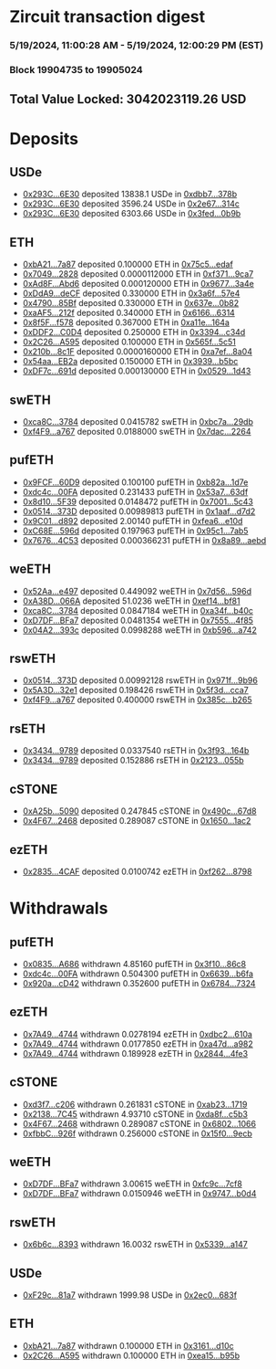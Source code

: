 # Zircuit transaction digest
### 5/19/2024, 11:00:28 AM - 5/19/2024, 12:00:29 PM (EST)
### Block 19904735 to 19905024

## Total Value Locked: 3042023119.26 USD

# Deposits
## USDe
- [0x293C...6E30](https://etherscan.io/address/0x293C6937D8D82e05B01335F7B33FBA0c8e256E30) deposited 13838.1 USDe in [0xdbb7...378b](https://etherscan.io/tx/0x293C6937D8D82e05B01335F7B33FBA0c8e256E30)
- [0x293C...6E30](https://etherscan.io/address/0x293C6937D8D82e05B01335F7B33FBA0c8e256E30) deposited 3596.24 USDe in [0x2e67...314c](https://etherscan.io/tx/0x293C6937D8D82e05B01335F7B33FBA0c8e256E30)
- [0x293C...6E30](https://etherscan.io/address/0x293C6937D8D82e05B01335F7B33FBA0c8e256E30) deposited 6303.66 USDe in [0x3fed...0b9b](https://etherscan.io/tx/0x293C6937D8D82e05B01335F7B33FBA0c8e256E30)
## ETH
- [0xbA21...7a87](https://etherscan.io/address/0xbA215B5871cDF898b80507ab51B8FA32D3F17a87) deposited 0.100000 ETH in [0x75c5...edaf](https://etherscan.io/tx/0xbA215B5871cDF898b80507ab51B8FA32D3F17a87)
- [0x7049...2828](https://etherscan.io/address/0x704988427a04Cf1e8ED688da66160d8E024d2828) deposited 0.0000112000 ETH in [0xf371...9ca7](https://etherscan.io/tx/0x704988427a04Cf1e8ED688da66160d8E024d2828)
- [0xAd8F...Abd6](https://etherscan.io/address/0xAd8F94796f214098B8b19faDC6CB8c97D0BAAbd6) deposited 0.000120000 ETH in [0x9677...3a4e](https://etherscan.io/tx/0xAd8F94796f214098B8b19faDC6CB8c97D0BAAbd6)
- [0xDdA9...deCF](https://etherscan.io/address/0xDdA9D8dB07618B6cA41ACCB90389f9D227eedeCF) deposited 0.330000 ETH in [0x3a6f...57e4](https://etherscan.io/tx/0xDdA9D8dB07618B6cA41ACCB90389f9D227eedeCF)
- [0x4790...85Bf](https://etherscan.io/address/0x47904DD8aadb2Ec822bDbbe99D5E25077c8c85Bf) deposited 0.330000 ETH in [0x637e...0b82](https://etherscan.io/tx/0x47904DD8aadb2Ec822bDbbe99D5E25077c8c85Bf)
- [0xaAF5...212f](https://etherscan.io/address/0xaAF556dB2a19DA6aAeA84f1D50279A32A304212f) deposited 0.340000 ETH in [0x6166...6314](https://etherscan.io/tx/0xaAF556dB2a19DA6aAeA84f1D50279A32A304212f)
- [0x8f5F...f578](https://etherscan.io/address/0x8f5Fc63BB3872bc494Ef36E8201A340cbc5Bf578) deposited 0.367000 ETH in [0xa11e...164a](https://etherscan.io/tx/0x8f5Fc63BB3872bc494Ef36E8201A340cbc5Bf578)
- [0xDDF2...C0D4](https://etherscan.io/address/0xDDF227a6FD738d9f7f09BA91269282F09685C0D4) deposited 0.250000 ETH in [0x3394...c34d](https://etherscan.io/tx/0xDDF227a6FD738d9f7f09BA91269282F09685C0D4)
- [0x2C26...A595](https://etherscan.io/address/0x2C2622fE6f90C5AFD5BE6dFd392479715ebdA595) deposited 0.100000 ETH in [0x565f...5c51](https://etherscan.io/tx/0x2C2622fE6f90C5AFD5BE6dFd392479715ebdA595)
- [0x210b...8c1F](https://etherscan.io/address/0x210b0A1a0464731086335f27f07d9ABD1e328c1F) deposited 0.0000160000 ETH in [0xa7ef...8a04](https://etherscan.io/tx/0x210b0A1a0464731086335f27f07d9ABD1e328c1F)
- [0x54aa...EB2a](https://etherscan.io/address/0x54aa977d8aAec77935DC4b31DEE40d47054fEB2a) deposited 0.150000 ETH in [0x3939...b5bc](https://etherscan.io/tx/0x54aa977d8aAec77935DC4b31DEE40d47054fEB2a)
- [0xDF7c...691d](https://etherscan.io/address/0xDF7c46B25CDe8316930fD02eF918326f723D691d) deposited 0.000130000 ETH in [0x0529...1d43](https://etherscan.io/tx/0xDF7c46B25CDe8316930fD02eF918326f723D691d)
## swETH
- [0xca8C...3784](https://etherscan.io/address/0xca8CD5833Ee9Bb21F949397E2830F37b74233784) deposited 0.0415782 swETH in [0xbc7a...29db](https://etherscan.io/tx/0xca8CD5833Ee9Bb21F949397E2830F37b74233784)
- [0xf4F9...a767](https://etherscan.io/address/0xf4F97D19FC2504331631A1BEE06DB40Da845a767) deposited 0.0188000 swETH in [0x7dac...2264](https://etherscan.io/tx/0xf4F97D19FC2504331631A1BEE06DB40Da845a767)
## pufETH
- [0x9FCF...60D9](https://etherscan.io/address/0x9FCFBA2441E563a28E27dA6099cDE87fec4960D9) deposited 0.100100 pufETH in [0xb82a...1d7e](https://etherscan.io/tx/0x9FCFBA2441E563a28E27dA6099cDE87fec4960D9)
- [0xdc4c...00FA](https://etherscan.io/address/0xdc4c63bE742Ef2A923ce1532e1e300b1Fc1a00FA) deposited 0.231433 pufETH in [0x53a7...63df](https://etherscan.io/tx/0xdc4c63bE742Ef2A923ce1532e1e300b1Fc1a00FA)
- [0x8d10...5F39](https://etherscan.io/address/0x8d10A2947e633efdA369efD69D4D6f2Ff8fB5F39) deposited 0.0148472 pufETH in [0x7001...5c43](https://etherscan.io/tx/0x8d10A2947e633efdA369efD69D4D6f2Ff8fB5F39)
- [0x0514...373D](https://etherscan.io/address/0x05148Cf1e2aEc6b5A1cA082578eD2291453a373D) deposited 0.00989813 pufETH in [0x1aaf...d7d2](https://etherscan.io/tx/0x05148Cf1e2aEc6b5A1cA082578eD2291453a373D)
- [0x9C01...d892](https://etherscan.io/address/0x9C01b839c6091E519FD4749efA8B81E190c6d892) deposited 2.00140 pufETH in [0xfea6...e10d](https://etherscan.io/tx/0x9C01b839c6091E519FD4749efA8B81E190c6d892)
- [0xC68E...596d](https://etherscan.io/address/0xC68Eb3ceCb2E5917fA9733A21dC447B1aD19596d) deposited 0.197963 pufETH in [0x95c1...7ab5](https://etherscan.io/tx/0xC68Eb3ceCb2E5917fA9733A21dC447B1aD19596d)
- [0x7676...4C53](https://etherscan.io/address/0x7676491D69531124fC8B6c495475d258eE834C53) deposited 0.000366231 pufETH in [0x8a89...aebd](https://etherscan.io/tx/0x7676491D69531124fC8B6c495475d258eE834C53)
## weETH
- [0x52Aa...e497](https://etherscan.io/address/0x52Aa899454998Be5b000Ad077a46Bbe360F4e497) deposited 0.449092 weETH in [0x7d56...596d](https://etherscan.io/tx/0x52Aa899454998Be5b000Ad077a46Bbe360F4e497)
- [0xA38D...066A](https://etherscan.io/address/0xA38D6E3Aa9f3E4F81D4cEf9B8bCdC58aB37d066A) deposited 51.0236 weETH in [0xef14...bf81](https://etherscan.io/tx/0xA38D6E3Aa9f3E4F81D4cEf9B8bCdC58aB37d066A)
- [0xca8C...3784](https://etherscan.io/address/0xca8CD5833Ee9Bb21F949397E2830F37b74233784) deposited 0.0847184 weETH in [0xa34f...b40c](https://etherscan.io/tx/0xca8CD5833Ee9Bb21F949397E2830F37b74233784)
- [0xD7DF...BFa7](https://etherscan.io/address/0xD7DF7E085214743530afF339aFC420c7c720BFa7) deposited 0.0481354 weETH in [0x7555...4f85](https://etherscan.io/tx/0xD7DF7E085214743530afF339aFC420c7c720BFa7)
- [0x04A2...393c](https://etherscan.io/address/0x04A28bd14CF77EbDaAa4571911b11eFb0Bd2393c) deposited 0.0998288 weETH in [0xb596...a742](https://etherscan.io/tx/0x04A28bd14CF77EbDaAa4571911b11eFb0Bd2393c)
## rswETH
- [0x0514...373D](https://etherscan.io/address/0x05148Cf1e2aEc6b5A1cA082578eD2291453a373D) deposited 0.00992128 rswETH in [0x971f...9b96](https://etherscan.io/tx/0x05148Cf1e2aEc6b5A1cA082578eD2291453a373D)
- [0x5A3D...32e1](https://etherscan.io/address/0x5A3DfE867808599269B02f73BAb63BE4657932e1) deposited 0.198426 rswETH in [0x5f3d...cca7](https://etherscan.io/tx/0x5A3DfE867808599269B02f73BAb63BE4657932e1)
- [0xf4F9...a767](https://etherscan.io/address/0xf4F97D19FC2504331631A1BEE06DB40Da845a767) deposited 0.400000 rswETH in [0x385c...b265](https://etherscan.io/tx/0xf4F97D19FC2504331631A1BEE06DB40Da845a767)
## rsETH
- [0x3434...9789](https://etherscan.io/address/0x34349c5569e7B846c3558961552D2202760A9789) deposited 0.0337540 rsETH in [0x3f93...164b](https://etherscan.io/tx/0x34349c5569e7B846c3558961552D2202760A9789)
- [0x3434...9789](https://etherscan.io/address/0x34349c5569e7B846c3558961552D2202760A9789) deposited 0.152886 rsETH in [0x2123...055b](https://etherscan.io/tx/0x34349c5569e7B846c3558961552D2202760A9789)
## cSTONE
- [0xA25b...5090](https://etherscan.io/address/0xA25be8f1A12734E54ED3ccd290425AA923D75090) deposited 0.247845 cSTONE in [0x490c...67d8](https://etherscan.io/tx/0xA25be8f1A12734E54ED3ccd290425AA923D75090)
- [0x4F67...2468](https://etherscan.io/address/0x4F673608a7A3e5D3002025f7Cb380F7527822468) deposited 0.289087 cSTONE in [0x1650...1ac2](https://etherscan.io/tx/0x4F673608a7A3e5D3002025f7Cb380F7527822468)
## ezETH
- [0x2835...4CAF](https://etherscan.io/address/0x28354df7dfdf1c32E5c090953d969B5342964CAF) deposited 0.0100742 ezETH in [0xf262...8798](https://etherscan.io/tx/0x28354df7dfdf1c32E5c090953d969B5342964CAF)
# Withdrawals
## pufETH
- [0x0835...A686](https://etherscan.io/address/0x08354244aBe4Cf22598b796fF4f91F9b33A9A686) withdrawn 4.85160 pufETH in [0x3f10...86c8](https://etherscan.io/tx/0x08354244aBe4Cf22598b796fF4f91F9b33A9A686)
- [0xdc4c...00FA](https://etherscan.io/address/0xdc4c63bE742Ef2A923ce1532e1e300b1Fc1a00FA) withdrawn 0.504300 pufETH in [0x6639...b6fa](https://etherscan.io/tx/0xdc4c63bE742Ef2A923ce1532e1e300b1Fc1a00FA)
- [0x920a...cD42](https://etherscan.io/address/0x920a25Ab35b733285EFC067A5EB72639c1a3cD42) withdrawn 0.352600 pufETH in [0x6784...7324](https://etherscan.io/tx/0x920a25Ab35b733285EFC067A5EB72639c1a3cD42)
## ezETH
- [0x7A49...4744](https://etherscan.io/address/0x7A493Be5c2ce014cD049Bf178a1ac0Db1B434744) withdrawn 0.0278194 ezETH in [0xdbc2...610a](https://etherscan.io/tx/0x7A493Be5c2ce014cD049Bf178a1ac0Db1B434744)
- [0x7A49...4744](https://etherscan.io/address/0x7A493Be5c2ce014cD049Bf178a1ac0Db1B434744) withdrawn 0.0177850 ezETH in [0xa47d...a982](https://etherscan.io/tx/0x7A493Be5c2ce014cD049Bf178a1ac0Db1B434744)
- [0x7A49...4744](https://etherscan.io/address/0x7A493Be5c2ce014cD049Bf178a1ac0Db1B434744) withdrawn 0.189928 ezETH in [0x2844...4fe3](https://etherscan.io/tx/0x7A493Be5c2ce014cD049Bf178a1ac0Db1B434744)
## cSTONE
- [0xd3f7...c206](https://etherscan.io/address/0xd3f7DF4d5eDdEa53139593742474Ee694fd0c206) withdrawn 0.261831 cSTONE in [0xab23...1719](https://etherscan.io/tx/0xd3f7DF4d5eDdEa53139593742474Ee694fd0c206)
- [0x2138...7C45](https://etherscan.io/address/0x21387a57A16186737599447802a3DAB57DF17C45) withdrawn 4.93710 cSTONE in [0xda8f...c5b3](https://etherscan.io/tx/0x21387a57A16186737599447802a3DAB57DF17C45)
- [0x4F67...2468](https://etherscan.io/address/0x4F673608a7A3e5D3002025f7Cb380F7527822468) withdrawn 0.289087 cSTONE in [0x6802...1066](https://etherscan.io/tx/0x4F673608a7A3e5D3002025f7Cb380F7527822468)
- [0xfbbC...926f](https://etherscan.io/address/0xfbbC19cFE2616CcA75e71FC1F0Bd7Cf2E402926f) withdrawn 0.256000 cSTONE in [0x15f0...9ecb](https://etherscan.io/tx/0xfbbC19cFE2616CcA75e71FC1F0Bd7Cf2E402926f)
## weETH
- [0xD7DF...BFa7](https://etherscan.io/address/0xD7DF7E085214743530afF339aFC420c7c720BFa7) withdrawn 3.00615 weETH in [0xfc9c...7cf8](https://etherscan.io/tx/0xD7DF7E085214743530afF339aFC420c7c720BFa7)
- [0xD7DF...BFa7](https://etherscan.io/address/0xD7DF7E085214743530afF339aFC420c7c720BFa7) withdrawn 0.0150946 weETH in [0x9747...b0d4](https://etherscan.io/tx/0xD7DF7E085214743530afF339aFC420c7c720BFa7)
## rswETH
- [0x6b6c...8393](https://etherscan.io/address/0x6b6cf9916C73Bbb9939347dEDE25a5686FeE8393) withdrawn 16.0032 rswETH in [0x5339...a147](https://etherscan.io/tx/0x6b6cf9916C73Bbb9939347dEDE25a5686FeE8393)
## USDe
- [0xF29c...81a7](https://etherscan.io/address/0xF29cc23cF0dF9a87afa219Dab728D6F52e2e81a7) withdrawn 1999.98 USDe in [0x2ec0...683f](https://etherscan.io/tx/0xF29cc23cF0dF9a87afa219Dab728D6F52e2e81a7)
## ETH
- [0xbA21...7a87](https://etherscan.io/address/0xbA215B5871cDF898b80507ab51B8FA32D3F17a87) withdrawn 0.100000 ETH in [0x3161...d10c](https://etherscan.io/tx/0xbA215B5871cDF898b80507ab51B8FA32D3F17a87)
- [0x2C26...A595](https://etherscan.io/address/0x2C2622fE6f90C5AFD5BE6dFd392479715ebdA595) withdrawn 0.100000 ETH in [0xea15...b95b](https://etherscan.io/tx/0x2C2622fE6f90C5AFD5BE6dFd392479715ebdA595)

